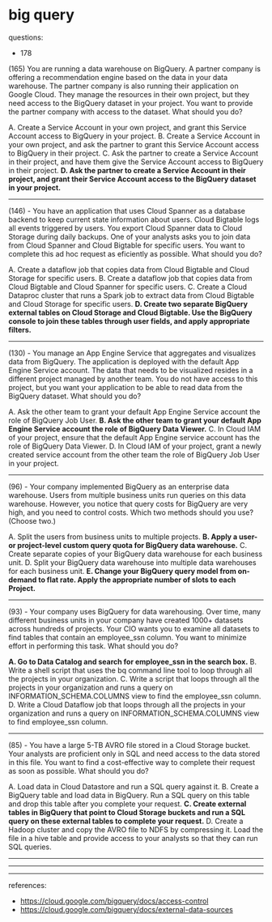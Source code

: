 # big query

questions:

- 178

(165) You are running a data warehouse on BigQuery. A partner company is offering a recommendation engine based on the data in your data warehouse. The partner company is also running their application on Google Cloud. They manage the resources in their own project, but they need access to the BigQuery dataset in your project. You want to provide the partner company with access to the dataset. What should you do?

A. Create a Service Account in your own project, and grant this Service Account access to BigQuery in your project.
B. Create a Service Account in your own project, and ask the partner to grant this Service Account access to BigQuery in their project.
C. Ask the partner to create a Service Account in their project, and have them give the Service Account access to BigQuery in their project.
**D. Ask the partner to create a Service Account in their project, and grant their Service Account access to the BigQuery dataset in your project.**

---

(146) - You have an application that uses Cloud Spanner as a database backend to keep current state information about users. Cloud Bigtable logs all events triggered by users. You export Cloud Spanner data to Cloud Storage during daily backups. One of your analysts asks you to join data from Cloud Spanner and Cloud
Bigtable for specific users. You want to complete this ad hoc request as eficiently as possible. What should you do?

A. Create a dataflow job that copies data from Cloud Bigtable and Cloud Storage for specific users.
B. Create a dataflow job that copies data from Cloud Bigtable and Cloud Spanner for specific users.
C. Create a Cloud Dataproc cluster that runs a Spark job to extract data from Cloud Bigtable and Cloud Storage for specific users.
**D. Create two separate BigQuery external tables on Cloud Storage and Cloud Bigtable. Use the BigQuery console to join these tables through user fields, and apply appropriate filters.**

---

(130) - You manage an App Engine Service that aggregates and visualizes data from BigQuery. The application is deployed with the default App Engine Service account.
The data that needs to be visualized resides in a different project managed by another team. You do not have access to this project, but you want your application to be able to read data from the BigQuery dataset. What should you do?

A. Ask the other team to grant your default App Engine Service account the role of BigQuery Job User.
**B. Ask the other team to grant your default App Engine Service account the role of BigQuery Data Viewer.**
C. In Cloud IAM of your project, ensure that the default App Engine service account has the role of BigQuery Data Viewer.
D. In Cloud IAM of your project, grant a newly created service account from the other team the role of BigQuery Job User in your project.

---

(96) - Your company implemented BigQuery as an enterprise data warehouse. Users from multiple business units run queries on this data warehouse. However, you notice that query costs for BigQuery are very high, and you need to control costs. Which two methods should you use? (Choose two.)

A. Split the users from business units to multiple projects.
**B. Apply a user- or project-level custom query quota for BigQuery data warehouse.**
C. Create separate copies of your BigQuery data warehouse for each business unit.
D. Split your BigQuery data warehouse into multiple data warehouses for each business unit.
**E. Change your BigQuery query model from on-demand to flat rate. Apply the appropriate number of slots to each Project.**

---

(93) - Your company uses BigQuery for data warehousing. Over time, many different business units in your company have created 1000+ datasets across hundreds of projects. Your CIO wants you to examine all datasets to find tables that contain an employee_ssn column. You want to minimize effort in performing this task. What should you do?

**A. Go to Data Catalog and search for employee_ssn in the search box.**
B. Write a shell script that uses the bq command line tool to loop through all the projects in your organization.
C. Write a script that loops through all the projects in your organization and runs a query on INFORMATION_SCHEMA.COLUMNS view to find the employee_ssn column.
D. Write a Cloud Dataflow job that loops through all the projects in your organization and runs a query on INFORMATION_SCHEMA.COLUMNS view to find employee_ssn column.

---

(85) - You have a large 5-TB AVRO file stored in a Cloud Storage bucket. Your analysts are proficient only in SQL and need access to the data stored in this file. You want to find a cost-effective way to complete their request as soon as possible. What should you do?

A. Load data in Cloud Datastore and run a SQL query against it.
B. Create a BigQuery table and load data in BigQuery. Run a SQL query on this table and drop this table after you complete your request.
**C. Create external tables in BigQuery that point to Cloud Storage buckets and run a SQL query on these external tables to complete your request.**
D. Create a Hadoop cluster and copy the AVRO file to NDFS by compressing it. Load the file in a hive table and provide access to your analysts so that they can run SQL queries.

---

---

---

references:

- <https://cloud.google.com/bigquery/docs/access-control>
- <https://cloud.google.com/bigquery/docs/external-data-sources>
